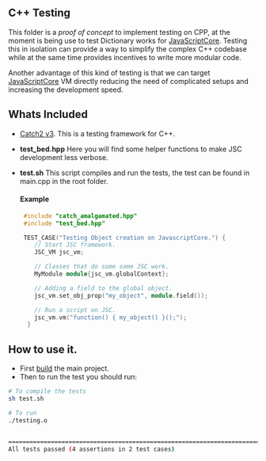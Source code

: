 ## C++ Testing

This folder is a *proof of concept* to implement testing on CPP, at the moment is being use to test Dictionary works for [JavaScriptCore](https://developer.apple.com/documentation/javascriptcore). Testing this in isolation
can provide a way to simplify the complex C++ codebase while at the same time provides incentives to write more modular code. 

Another advantage of this kind of testing is that we can target [JavaScriptCore](https://developer.apple.com/documentation/javascriptcore) VM directly reducing the need of complicated setups and increasing the development speed.

## Whats Included
* [Catch2 v3](https://github.com/catchorg/Catch2). This is a testing framework for C++.
* **test_bed.hpp**  Here you will find some helper functions to make JSC development less verbose. 
* **test.sh** This script compiles and run the tests, the test can be found in main.cpp 
  in the root folder.  
  
  #### Example
    ```cpp
     #include "catch_amalgamated.hpp"
     #include "test_bed.hpp"
  
     TEST_CASE("Testing Object creation on JavascriptCore.") {
        // Start JSC framework.  
        JSC_VM jsc_vm;
  
        // Classes that do some some JSC work.
        MyModule module{jsc_vm.globalContext};
    
        // Adding a field to the global object.
        jsc_vm.set_obj_prop("my_object", module.field());
  
        // Run a script on JSC. 
        jsc_vm.vm("function() { my_object() }();");
      }

    ```

## How to use it.

* First [build](https://github.com/realm/realm-js/blob/develop/contrib/how-to-build.md) the main project.
* Then to run the test you should run:

```sh
# To compile the tests
sh test.sh

# To run 
./testing.o


===============================================================================
All tests passed (4 assertions in 2 test cases)
```
